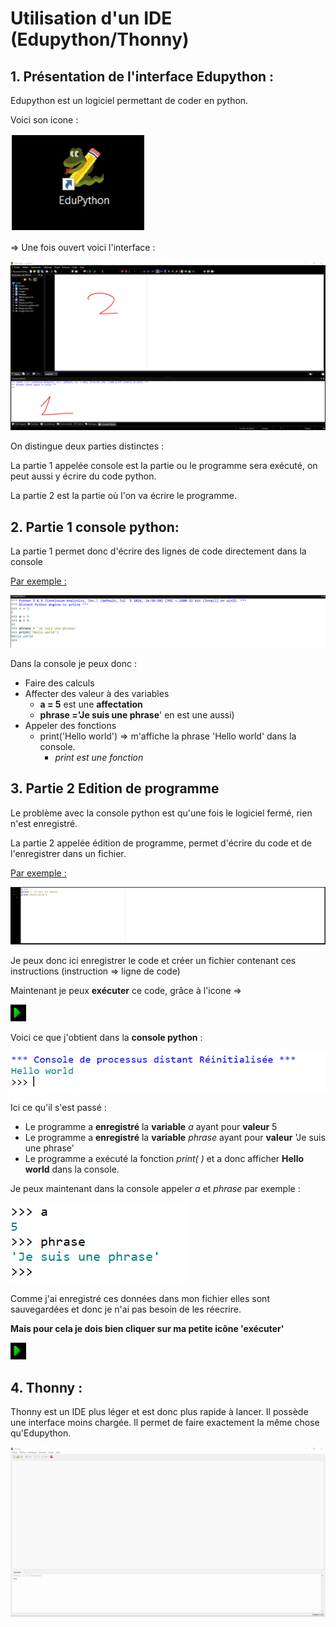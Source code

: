 # Utilisation d'un IDE (Edupython/Thonny)

## 1. Présentation de l'interface Edupython :

Edupython est un logiciel permettant de coder en python. 

Voici son icone : 

![Icone](./Images/Icone.png)



=> Une fois ouvert voici l'interface :

![Interface](./Images/Interface.png)

On distingue deux parties distinctes :

La partie 1 appelée console est la partie ou le programme sera exécuté, on peut aussi y écrire du code python.

La partie 2 est la partie où l'on va écrire le programme.

## 2. Partie 1 console python:

La partie 1 permet donc d'écrire des lignes de code directement dans la console

<u>Par exemple :</u>

![Console](./Images/Console.png)

Dans la console je peux donc :

- Faire des calculs
- Affecter des valeur à des variables 
  - **a = 5** est une **affectation**
  - **phrase ='Je suis une phrase**' en est une aussi)
- Appeler des fonctions 
  - print('Hello world') => m'affiche la phrase 'Hello world' dans la console.
    - *print est une fonction*

## 3. Partie 2 Edition de programme 

Le problème avec la console python est qu'une fois le logiciel fermé, rien n'est enregistré. 

La partie 2 appelée édition de programme, permet d'écrire du code et de l'enregistrer dans un fichier.

<u>Par exemple :</u>

![Editeur](./Images/Editeur.png)

Je peux donc ici enregistrer le code et créer un fichier contenant ces instructions (instruction => ligne de code)

Maintenant je peux **exécuter** ce code, grâce à l'icone =>

![Icone_exec](./Images/Icone_exec.png)

Voici ce que j'obtient dans la **console python** :

![Exec](./Images/Exec.png)

Ici ce qu'il s'est passé :

- Le programme a **enregistré** la **variable** *a* ayant pour **valeur** 5
- Le programme a **enregistré** la **variable** *phrase* ayant pour **valeur** 'Je suis une phrase'
- Le programme a exécuté la fonction *print( )* et a donc afficher **Hello world** dans la console.

Je peux maintenant dans la console appeler *a* et *phrase* par exemple :

![Exec2](./Images/Exec2.png)

Comme j'ai enregistré ces données dans mon fichier elles sont sauvegardées et donc je n'ai pas besoin de les réecrire.

**Mais pour cela je dois bien cliquer sur ma petite icône 'exécuter'**

![Icone_exec](./Images/Icone_exec.png)

## 4. Thonny :

Thonny est un IDE plus léger et est donc plus rapide à lancer. Il possède une interface moins chargée. Il permet de faire exactement la même chose qu'Edupython. 

![thonny](./Images/thonny.png)